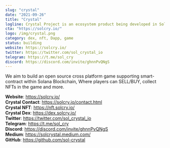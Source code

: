 ```yaml
---
slug: "crystal"
date: "2021-09-26"
title: "Crystal"
logline: Crystal Project is an ecosystem product being developed in Solana Blockchain with a focus on Gaming and NFTs.
cta: "https://solcry.io/"
logo: /img/crystal.png
category: dex, nft, Dapp, game
status: building
website: https://solcry.io/
twitter: https://twitter.com/sol_crystal_io
telegram: https://t.me/sol_cry
discord: https://discord.com/invite/ghnnPvQNgS
---
```


We aim to build an open source cross platform game supporting smart-contract within Solana Blockchain, Where players can SELL/BUY, collect NFTs in the game and more.

<b>Website</b>: https://solcry.io/ </br>
<b>Crystal Contact</b>: https://solcry.io/contact.html </br>
<b>Crystal NFT</b>: https://nft.solcry.io/ </br>
<b>Crystal Dex</b>: https://dex.solcry.io/ </br>
<b>Twitter</b>: https://twitter.com/sol_crystal_io </br>
<b>Telegram</b>: https://t.me/sol_cry </br>
<b>Discord</b>: https://discord.com/invite/ghnnPvQNgS </br>
<b>Medium</b>: https://solcrystal.medium.com/ </br>
<b>GitHub</b>: https://github.com/sol-crystal </br>
